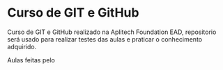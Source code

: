 # Curso de GIT e GitHub
Curso de GIT e GitHub realizado na Aplitech Foundation EAD, repositorio será usado para realizar testes das aulas e praticar o conhecimento adquirido.

Aulas feitas pelo

 
